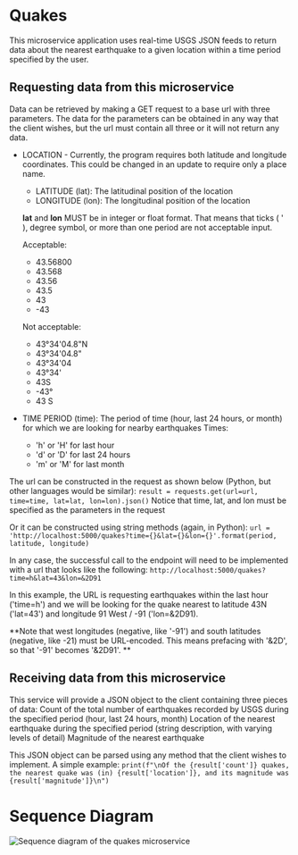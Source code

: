 # Quakes 
This microservice application uses real-time USGS JSON feeds to return data about the nearest earthquake to a given location within a time period specified by the user.

## Requesting data from this microservice

Data can be retrieved by making a GET request to a base url with three parameters. The data for the parameters can be obtained in any way that the client wishes, but the url must contain all three or it will not return any data. 

+ LOCATION - Currently, the program requires both latitude and longitude coordinates. This could be changed in an update to require only a place name.
  + LATITUDE (lat): The latitudinal position of the location
  + LONGITUDE (lon): The longitudinal position of the location
  
  **lat** and **lon** MUST be in integer or float format. That means that ticks ( ' ), degree symbol, or more than one period are not acceptable input.

  Acceptable: 
  - 43.56800
  - 43.568
  - 43.56
  - 43.5
  - 43
  - -43

  Not acceptable: 
  - 43°34'04.8"N 
  - 43°34'04.8" 
  - 43°34'04 
  - 43°34' 
  - 43S
  - -43° 
  - 43 S

+ TIME PERIOD (time): The period of time (hour, last 24 hours, or month) for which we are looking for nearby earthquakes 
Times: 
  - 'h' or 'H' for last hour
  - 'd' or 'D' for last 24 hours
  - 'm' or 'M' for last month

The url can be constructed in the request as shown below (Python, but other languages would be similar):
`result = requests.get(url=url, time=time, lat=lat, lon=lon).json()`
Notice that time, lat, and lon must be specified as the parameters in the request

Or it can be constructed using string methods (again, in Python):
`url = 'http://localhost:5000/quakes?time={}&lat={}&lon={}'.format(period, latitude, longitude)`

In any case, the successful call to the endpoint will need to be implemented with a url that looks like the following: 
`http://localhost:5000/quakes?time=h&lat=43&lon=&2D91`

In this example, the URL is requesting earthquakes within the last hour ('time=h') and we will be looking for the quake nearest to latitude 43N ('lat=43') and longitude 91 West / -91 ('lon=&2D91). 

**Note that west longitudes (negative, like '-91') and south latitudes (negative, like -21) must be URL-encoded. This means prefacing with '&2D', so that '-91' becomes '&2D91'. **

## Receiving data from this microservice
This service will provide a JSON object to the client containing three pieces of data: 
Count of the total number of earthquakes recorded by USGS during the specified period (hour, last 24 hours, month)
Location of the nearest earthquake during the specified period (string description, with varying levels of detail)
Magnitude of the nearest earthquake

This JSON object can be parsed using any method that the client wishes to implement. A simple example:
`print(f"\nOf the {result['count']} quakes, the nearest quake was (in) {result['location']}, and its magnitude was {result['magnitude']}\n")`


# Sequence Diagram

![Sequence diagram of the quakes microservice](https://user-images.githubusercontent.com/98563878/235463877-8352f260-df0c-4063-aed2-c70195aa4100.png)

